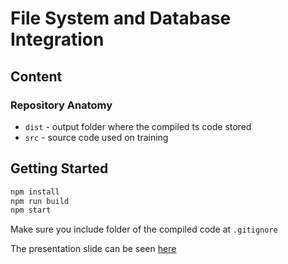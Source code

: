 File System and Database Integration
===================

Content
-------
### Repository Anatomy

- `dist` - output folder where the compiled ts code stored
- `src` - source code used on training

Getting Started
---------------

``` bash
npm install
npm run build
npm start
```
Make sure you include folder of the compiled code at `.gitignore`

The presentation slide can be seen [here](https://drive.google.com/open?id=1cxuA_uxQSpfXB9LBXkU-SPD6dhgFTzov8wzC5zlpcnA)